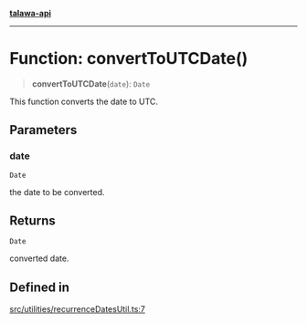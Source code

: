 [**talawa-api**](../../../README.md)

***

# Function: convertToUTCDate()

> **convertToUTCDate**(`date`): `Date`

This function converts the date to UTC.

## Parameters

### date

`Date`

the date to be converted.

## Returns

`Date`

converted date.

## Defined in

[src/utilities/recurrenceDatesUtil.ts:7](https://github.com/Suyash878/talawa-api/blob/095e6964ce2a06c1c30d1acf81b6162203f1db91/src/utilities/recurrenceDatesUtil.ts#L7)
